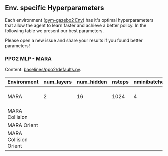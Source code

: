 ## Env. specific Hyperparameters

Each environment ([gym-gazebo2 Env](https://github.com/AcutronicRobotics/gym-gazebo2/tree/master/gym_gazebo2/envs/MARA)) has it's optimal hyperparameters that allow the agent to learn faster and achieve a better policy. In the following table we present our best parameters.

Please open a new issue and share your results if you found better parameters!

### PPO2 MLP - MARA
Content: [baselines/ppo2/defaults.py](https://github.com/AcutronicRobotics/baselines/blob/91eef3578b63ba32c2e17251d3116405fb9e9cc3/baselines/ppo2/defaults.py#L26-L54).

| Environment  | num_layers | num_hidden | nsteps | nminibatches | lr | cliprange |
| ------------ | ---------- | ---------- | ------ | ------------ | -- | --------- |
| MARA  | 2 | 16 | 1024 | 4 | lambda f: 3e-3 * math.e**(-0.001918*update) | 0.25 |
| MARA Collision |  |  |  |  |  |  |
| MARA Orient |  |  |  |  |  |  |
| MARA Collision Orient |  |  |  |  |  |  |
